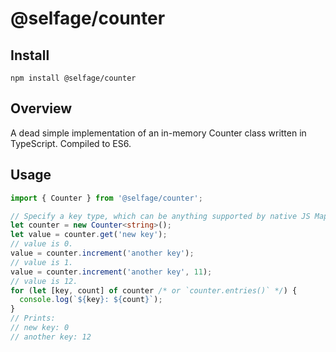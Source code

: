 # @selfage/counter

## Install

`npm install @selfage/counter`

## Overview

A dead simple implementation of an in-memory Counter class written in
TypeScript. Compiled to ES6.

## Usage

```TypeScript
import { Counter } from '@selfage/counter';

// Specify a key type, which can be anything supported by native JS Map.
let counter = new Counter<string>();
let value = counter.get('new key');
// value is 0.
value = counter.increment('another key');
// value is 1.
value = counter.increment('another key', 11);
// value is 12.
for (let [key, count] of counter /* or `counter.entries()` */) {
  console.log(`${key}: ${count}`);
}
// Prints:
// new key: 0
// another key: 12
```
